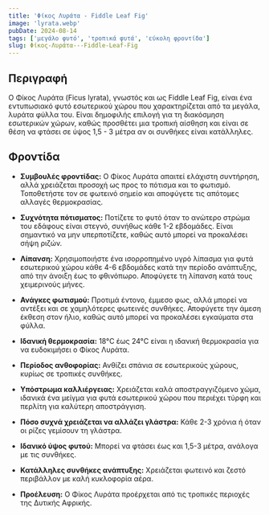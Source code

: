 ```yaml
---
title: 'Φίκος Λυράτα - Fiddle Leaf Fig'
image: 'lyrata.webp'
pubDate: 2024-08-14
tags: ['μεγάλο φυτό', 'τροπικά φυτά', 'εύκολη φροντίδα']
slug: Φίκος-Λυράτα---Fiddle-Leaf-Fig
---
```


**Περιγραφή**
----------------
Ο Φίκος Λυράτα (Ficus lyrata), γνωστός και ως Fiddle Leaf Fig, είναι ένα εντυπωσιακό φυτό εσωτερικού χώρου που χαρακτηρίζεται από τα μεγάλα, λυράτα φύλλα του. Είναι δημοφιλής επιλογή για τη διακόσμηση εσωτερικών χώρων, καθώς προσθέτει μια τροπική αίσθηση και είναι σε θέση να φτάσει σε ύψος 1,5 - 3 μέτρα αν οι συνθήκες είναι κατάλληλες.

**Φροντίδα**
--------------
* **Συμβουλές φροντίδας:** 
  Ο Φίκος Λυράτα απαιτεί ελάχιστη συντήρηση, αλλά χρειάζεται προσοχή ως προς το πότισμα και το φωτισμό. Τοποθετήστε τον σε φωτεινό σημείο και αποφύγετε τις απότομες αλλαγές θερμοκρασίας.

* **Συχνότητα πότισματος:** 
  Ποτίζετε το φυτό όταν το ανώτερο στρώμα του εδάφους είναι στεγνό, συνήθως κάθε 1-2 εβδομάδες. Είναι σημαντικό να μην υπερποτίζετε, καθώς αυτό μπορεί να προκαλέσει σήψη ριζών.

* **Λίπανση:** 
  Χρησιμοποιήστε ένα ισορροπημένο υγρό λίπασμα για φυτά εσωτερικού χώρου κάθε 4-6 εβδομάδες κατά την περίοδο ανάπτυξης, από την άνοιξη έως το φθινόπωρο. Αποφύγετε τη λίπανση κατά τους χειμερινούς μήνες.

* **Ανάγκες φωτισμού:** 
  Προτιμά έντονο, έμμεσο φως, αλλά μπορεί να αντέξει και σε χαμηλότερες φωτεινές συνθήκες. Αποφύγετε την άμεση έκθεση στον ήλιο, καθώς αυτό μπορεί να προκαλέσει εγκαύματα στα φύλλα.

* **Ιδανική θερμοκρασία:** 
  18°C έως 24°C είναι η ιδανική θερμοκρασία για να ευδοκιμήσει ο Φίκος Λυράτα.

* **Περίοδος ανθοφορίας:**
  Ανθίζει σπάνια σε εσωτερικούς χώρους, κυρίως σε τροπικές συνθήκες.

* **Υπόστρωμα καλλιέργειας:**
  Χρειάζεται καλά αποστραγγιζόμενο χώμα, ιδανικά ένα μείγμα για φυτά εσωτερικού χώρου που περιέχει τύρφη και περλίτη για καλύτερη αποστράγγιση.

* **Πόσο συχνά χρειάζεται να αλλάζει γλάστρα:** 
  Κάθε 2-3 χρόνια ή όταν οι ρίζες γεμίσουν τη γλάστρα.

* **Ιδανικό ύψος φυτού:** 
  Μπορεί να φτάσει έως και 1,5-3 μέτρα, ανάλογα με τις συνθήκες.

* **Κατάλληλες συνθήκες ανάπτυξης:** 
  Χρειάζεται φωτεινό και ζεστό περιβάλλον με καλή κυκλοφορία αέρα.

* **Προέλευση:**
  Ο Φίκος Λυράτα προέρχεται από τις τροπικές περιοχές της Δυτικής Αφρικής.